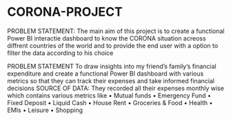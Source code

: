 # CORONA-PROJECT


PROBLEM STATEMENT:
    The main aim of this project is to create a functional Power BI interactie dashboard to know the CORONA situation acreoss diffrent countries of the world     and to provide the end user with a option to filter the data according to his choice
    
    
PROBLEM STATEMENT
To draw insights into my friend’s family’s financial expenditure and create a functional Power BI dashboard with various metrics so that they can track their expenses and take informed financial decisions
SOURCE OF DATA: 
They recorded all their expenses monthly wise which contains various metrics like
•	Mutual funds 
•	Emergency Fund 
•	Fixed Deposit 
•	Liquid Cash 
•	House Rent 
•	Groceries & Food 
•	Health 
•	EMIs 
•	Leisure
•	Shopping
